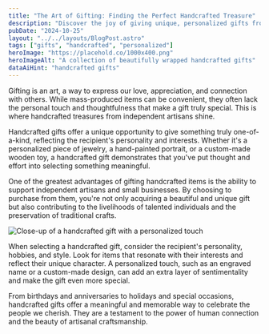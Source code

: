 ```yaml
---
title: "The Art of Gifting: Finding the Perfect Handcrafted Treasure"
description: "Discover the joy of giving unique, personalized gifts from independent artisans."
pubDate: "2024-10-25"
layout: "../../layouts/BlogPost.astro"
tags: ["gifts", "handcrafted", "personalized"]
heroImage: "https://placehold.co/1000x400.png"
heroImageAlt: "A collection of beautifully wrapped handcrafted gifts"
dataAiHint: "handcrafted gifts"
---
```


Gifting is an art, a way to express our love, appreciation, and connection with others. While mass-produced items can be convenient, they often lack the personal touch and thoughtfulness that make a gift truly special. This is where handcrafted treasures from independent artisans shine.

Handcrafted gifts offer a unique opportunity to give something truly one-of-a-kind, reflecting the recipient's personality and interests. Whether it's a personalized piece of jewelry, a hand-painted portrait, or a custom-made wooden toy, a handcrafted gift demonstrates that you've put thought and effort into selecting something meaningful.

One of the greatest advantages of gifting handcrafted items is the ability to support independent artisans and small businesses. By choosing to purchase from them, you're not only acquiring a beautiful and unique gift but also contributing to the livelihoods of talented individuals and the preservation of traditional crafts.

<img src="https://placehold.co/600x400.png" alt="Close-up of a handcrafted gift with a personalized touch" data-ai-hint="personalized gift" class="rounded-lg shadow-md mx-auto mb-6" />

When selecting a handcrafted gift, consider the recipient's personality, hobbies, and style. Look for items that resonate with their interests and reflect their unique character. A personalized touch, such as an engraved name or a custom-made design, can add an extra layer of sentimentality and make the gift even more special.

From birthdays and anniversaries to holidays and special occasions, handcrafted gifts offer a meaningful and memorable way to celebrate the people we cherish. They are a testament to the power of human connection and the beauty of artisanal craftsmanship.